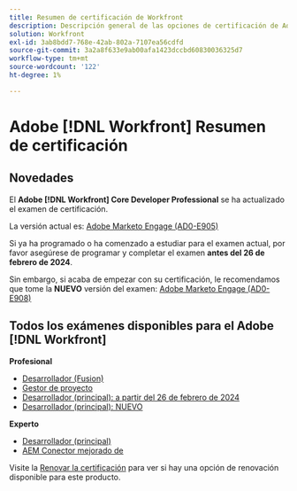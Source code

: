 ```yaml
---
title: Resumen de certificación de Workfront
description: Descripción general de las opciones de certificación de Adobe Workfront
solution: Workfront
exl-id: 3ab8bdd7-768e-42ab-802a-7107ea56cdfd
source-git-commit: 3a2a8f633e9ab00afa1423dccbd60830036325d7
workflow-type: tm+mt
source-wordcount: '122'
ht-degree: 1%

---
```


# Adobe [!DNL Workfront] Resumen de certificación

## Novedades

El **Adobe [!DNL Workfront] Core Developer Professional** se ha actualizado el examen de certificación.

La versión actual es: [Adobe Marketo Engage (AD0-E905)](/help/certifications/aw/aw-core-p-developer.md)

Si ya ha programado o ha comenzado a estudiar para el examen actual, por favor asegúrese de programar y completar el examen **antes del 26 de febrero de 2024**.

Sin embargo, si acaba de empezar con su certificación, le recomendamos que tome la **NUEVO** versión del examen: [Adobe Marketo Engage (AD0-E908)](help/certifications/aw/aw-core-p-developer-23-12.md)

## Todos los exámenes disponibles para el Adobe [!DNL Workfront]

**Profesional**

* [Desarrollador (Fusion)](/help/certifications/aw/aw-fusion-p-developer.md) <!--AD0-E902-->
* [Gestor de proyecto](/help/certifications/aw/aw-p-project-manager.md) <!--AD0-E903-->
* [Desarrollador (principal): a partir del 26 de febrero de 2024](/help/certifications/aw/aw-core-p-developer.md) <!--AD0-E905-->
* [Desarrollador (principal): NUEVO](help/certifications/aw/aw-core-p-developer-23-12.md) <!--AD0-E908-->

**Experto**

* [Desarrollador (principal)](/help/certifications/aw/aw-core-e-developer-23-08.md) <!--AD0-E907-->
* [AEM Conector mejorado de](/help/certifications/aw/aw-aem-e-connector.md) <!--AD0-E906-->

Visite la [Renovar la certificación](/help/certifications/renew.md) para ver si hay una opción de renovación disponible para este producto.
